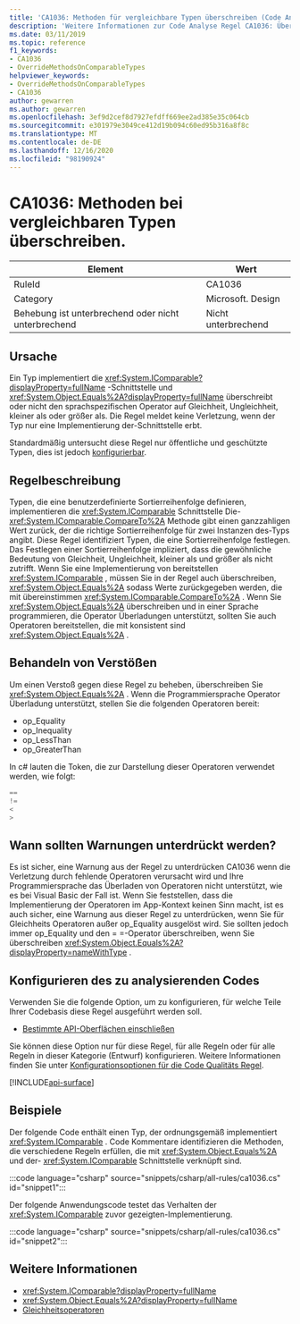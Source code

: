 ```yaml
---
title: 'CA1036: Methoden für vergleichbare Typen überschreiben (Code Analyse)'
description: 'Weitere Informationen zur Code Analyse Regel CA1036: Überschreiben von Methoden für vergleichbare Typen'
ms.date: 03/11/2019
ms.topic: reference
f1_keywords:
- CA1036
- OverrideMethodsOnComparableTypes
helpviewer_keywords:
- OverrideMethodsOnComparableTypes
- CA1036
author: gewarren
ms.author: gewarren
ms.openlocfilehash: 3ef9d2cef8d7927efdff669ee2ad385e35c064cb
ms.sourcegitcommit: e301979e3049ce412d19b094c60ed95b316a8f8c
ms.translationtype: MT
ms.contentlocale: de-DE
ms.lasthandoff: 12/16/2020
ms.locfileid: "98190924"
---
```

# <a name="ca1036-override-methods-on-comparable-types"></a>CA1036: Methoden bei vergleichbaren Typen überschreiben.

| Element                                     | Wert            |
|------------------------------------------|------------------|
| RuleId                                   | CA1036           |
| Category                                 | Microsoft. Design |
| Behebung ist unterbrechend oder nicht unterbrechend | Nicht unterbrechend     |

## <a name="cause"></a>Ursache

Ein Typ implementiert die <xref:System.IComparable?displayProperty=fullName> -Schnittstelle und <xref:System.Object.Equals%2A?displayProperty=fullName> überschreibt oder nicht den sprachspezifischen Operator auf Gleichheit, Ungleichheit, kleiner als oder größer als. Die Regel meldet keine Verletzung, wenn der Typ nur eine Implementierung der-Schnittstelle erbt.

Standardmäßig untersucht diese Regel nur öffentliche und geschützte Typen, dies ist jedoch [konfigurierbar](#configure-code-to-analyze).

## <a name="rule-description"></a>Regelbeschreibung

Typen, die eine benutzerdefinierte Sortierreihenfolge definieren, implementieren die <xref:System.IComparable> Schnittstelle Die- <xref:System.IComparable.CompareTo%2A> Methode gibt einen ganzzahligen Wert zurück, der die richtige Sortierreihenfolge für zwei Instanzen des-Typs angibt. Diese Regel identifiziert Typen, die eine Sortierreihenfolge festlegen. Das Festlegen einer Sortierreihenfolge impliziert, dass die gewöhnliche Bedeutung von Gleichheit, Ungleichheit, kleiner als und größer als nicht zutrifft. Wenn Sie eine Implementierung von bereitstellen <xref:System.IComparable> , müssen Sie in der Regel auch überschreiben, <xref:System.Object.Equals%2A> sodass Werte zurückgegeben werden, die mit übereinstimmen <xref:System.IComparable.CompareTo%2A> . Wenn Sie <xref:System.Object.Equals%2A> überschreiben und in einer Sprache programmieren, die Operator Überladungen unterstützt, sollten Sie auch Operatoren bereitstellen, die mit konsistent sind <xref:System.Object.Equals%2A> .

## <a name="how-to-fix-violations"></a>Behandeln von Verstößen

Um einen Verstoß gegen diese Regel zu beheben, überschreiben Sie <xref:System.Object.Equals%2A> . Wenn die Programmiersprache Operator Überladung unterstützt, stellen Sie die folgenden Operatoren bereit:

- op_Equality
- op_Inequality
- op_LessThan
- op_GreaterThan

In c# lauten die Token, die zur Darstellung dieser Operatoren verwendet werden, wie folgt:

```csharp
==
!=
<
>
```

## <a name="when-to-suppress-warnings"></a>Wann sollten Warnungen unterdrückt werden?

Es ist sicher, eine Warnung aus der Regel zu unterdrücken CA1036 wenn die Verletzung durch fehlende Operatoren verursacht wird und Ihre Programmiersprache das Überladen von Operatoren nicht unterstützt, wie es bei Visual Basic der Fall ist. Wenn Sie feststellen, dass die Implementierung der Operatoren im App-Kontext keinen Sinn macht, ist es auch sicher, eine Warnung aus dieser Regel zu unterdrücken, wenn Sie für Gleichheits Operatoren außer op_Equality ausgelöst wird. Sie sollten jedoch immer op_Equality und den = =-Operator überschreiben, wenn Sie überschreiben <xref:System.Object.Equals%2A?displayProperty=nameWithType> .

## <a name="configure-code-to-analyze"></a>Konfigurieren des zu analysierenden Codes

Verwenden Sie die folgende Option, um zu konfigurieren, für welche Teile Ihrer Codebasis diese Regel ausgeführt werden soll.

- [Bestimmte API-Oberflächen einschließen](#include-specific-api-surfaces)

Sie können diese Option nur für diese Regel, für alle Regeln oder für alle Regeln in dieser Kategorie (Entwurf) konfigurieren. Weitere Informationen finden Sie unter [Konfigurationsoptionen für die Code Qualitäts Regel](../code-quality-rule-options.md).

[!INCLUDE[api-surface](~/includes/code-analysis/api-surface.md)]

## <a name="examples"></a>Beispiele

Der folgende Code enthält einen Typ, der ordnungsgemäß implementiert <xref:System.IComparable> . Code Kommentare identifizieren die Methoden, die verschiedene Regeln erfüllen, die mit <xref:System.Object.Equals%2A> und der- <xref:System.IComparable> Schnittstelle verknüpft sind.

:::code language="csharp" source="snippets/csharp/all-rules/ca1036.cs" id="snippet1":::

Der folgende Anwendungscode testet das Verhalten der <xref:System.IComparable> zuvor gezeigten-Implementierung.

:::code language="csharp" source="snippets/csharp/all-rules/ca1036.cs" id="snippet2":::

## <a name="see-also"></a>Weitere Informationen

- <xref:System.IComparable?displayProperty=fullName>
- <xref:System.Object.Equals%2A?displayProperty=fullName>
- [Gleichheitsoperatoren](../../../standard/design-guidelines/equality-operators.md)
